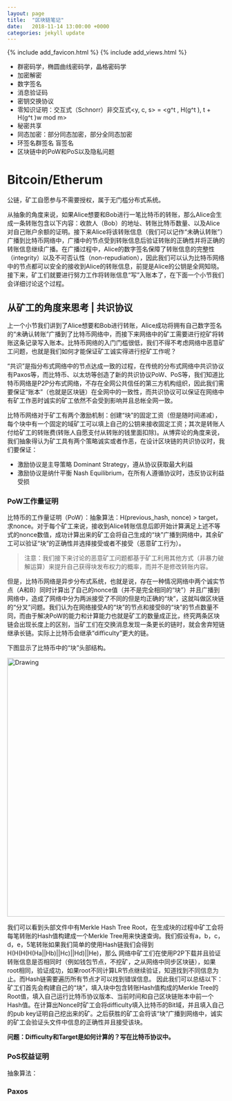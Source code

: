 ```yaml
---
layout: page
title:  "区块链笔记"
date:   2018-11-14 13:00:00 +0000
categories: jekyll update
---
```

{% include add_favicon.html %}
{% include add_views.html %}

- 群密码学，椭圆曲线密码学，晶格密码学
- 加密解密
- 数字签名
- 消息验证码
- 密钥交换协议
- 零知识证明：交互式（Schnorr）非交互式<y, c, s> = <g^t , H(g^t ), t + H(g^t )w mod m>
- 秘密共享
- 同态加密：部分同态加密，部分全同态加密
- 环签名群签名 盲签名
- 区块链中的PoW和PoS以及隐私问题

# Bitcoin/Etherum
公链，矿工自愿参与不需要授权，属于无门槛分布式系统。

从抽象的角度来说，如果Alice想要和Bob进行一笔比特币的转账，那么Alice会生成一条转账包含以下内容：收款人（Bob）的地址、转账比特币数量、以及Alice对自己账户余额的证明。接下来Alice将该转账信息（我们可以记作“未确认转账”）广播到比特币网络中，广播中的节点受到转账信息后验证转账的正确性并将正确的转账信息继续广播。在广播过程中，Alice的数字签名保障了转账信息的完整性（integrity）以及不可否认性（non-repudiation），因此我们可以认为比特币网络中的节点都可以安全的接收到Alice的转账信息，前提是Alice的公钥是全网知晓。接下来，矿工们就要进行努力工作将转账信息“写”入账本了，在下面一个小节我们会详细讨论这个过程。

## 从矿工的角度来思考 | 共识协议
上一个小节我们讲到了Alice想要和Bob进行转账，Alice成功将拥有自己数字签名的“未确认转账”广播到了比特币网络中，而接下来网络中的矿工需要进行挖矿将转账这条记录写入账本。比特币网络的入门门槛很低，我们不得不考虑网络中恶意矿工问题，也就是我们如何才能保证矿工诚实得进行挖矿工作呢？

“共识”是指分布式网络中的节点达成一致的过程，在传统的分布式网络中共识协议有Paxos等，而比特币、以太坊等创造了新的共识协议PoW、PoS等，我们知道比特币网络是P2P分布式网络，不存在全网公共信任的第三方机构组织，因此我们需要保证“账本”（也就是区块链）在全网中的一致性，而共识协议可以保证在网络中有矿工作恶时诚实的矿工依然不会受到影响并且总帐全网一致。

比特币网络对于矿工有两个激励机制：创建“块”的固定工资（但是随时间递减），每个块中有一个固定的域矿工可以填上自己的公钥来接收固定工资；其次是转账人付给矿工的转账费(转账人自愿支付从转账的钱里面扣除)。从博弈论的角度来说，我们抽象得认为矿工具有两个策略诚实或者作恶，在设计区块链的共识协议时，我们要保证：
- 激励协议是主导策略 Dominant Strategy，遵从协议获取最大利益
- 激励协议是纳什平衡 Nash Equilibrium，在所有人遵循协议时，违反协议利益受损

### PoW工作量证明
比特币的工作量证明（PoW）：抽象算法：H(previous_hash, nonce) > target，求nonce。对于每个矿工来说，接收到Alice转账信息后即开始计算满足上述不等式的nonce数值，成功计算出来的矿工会将自己生成的“块”广播到网络中，其余矿工可以验证“块”的正确性并选择接受或者不接受（恶意矿工行为）。

> 注意：我们接下来讨论的恶意矿工问题都基于矿工利用其他方式（非暴力破解运算）来提升自己获得块发布权力的概率，而并不是修改转账内容。

但是，比特币网络是异步分布式系统，也就是说，存在一种情况网络中两个诚实节点（A和B）同时计算出了自己的nonce值（并不是完全相同的“块”）并且广播到网络中，造成了网络中分为两派接受了不同的但是均正确的“块”，这就叫做区块链的“分叉”问题。我们认为在网络接受A的“块”的节点和接受B的“块”的节点数量不同，而由于解决PoW的能力和计算能力也就是矿工的数量成正比，终究两条区块链会出现长度上的区别，当矿工们在交换消息发现一条更长的链时，就会舍弃短链继承长链。实际上比特币会继承“difficulty”更大的链。

下图显示了比特币中的“块”头部结构。

<img src="{{site.url}}{{site.baseurl}}/img/bitcoin-blockheader.png" alt="Drawing" style="width: 600px;"/>

我们可以看到头部文件中有Merkle Hash Tree Root，在生成块的过程中矿工会将每笔转账的Hash值构建成一个Merkle Tree用来快速查询。我们假设有a，b，c，d，e，5笔转账如果我们简单的使用Hash链我们会得到H(H(H(H(Ha||Hb)||Hc)||Hd)||He)，那么 网络中矿工们在使用P2P下载并且验证转账信息是否相同时（例如钱包节点，不挖矿，之从网络中同步区块链），如果root相同，验证成功，如果root不同计算LR节点继续验证，知道找到不同信息为止。而Hash链需要遍历所有节点才可以找到错误信息。
因此我们可以总结以下：矿工们首先会构建自己的“块”，填入块中包含转账Hash值构成的Merkle Tree的Root值，填入自己运行比特币协议版本、当前时间和自己区块链账本中前一个Hash值。在计算出Nonce时矿工会将difficulty填入比特币的Bit域，并且填入自己的pub key证明自己挖出来的矿。之后获胜的矿工会将该“块”广播到网络中，诚实的矿工会验证头文件中信息的正确性并且接受该块。

**问题：Difficulty和Target是如何计算的？写在比特币协议中。**

### PoS权益证明

抽象算法： 

### Paxos

